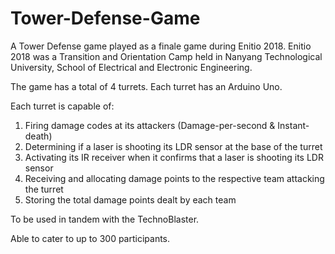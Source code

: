 # Tower-Defense-Game
A Tower Defense game played as a finale game during Enitio 2018.
Enitio 2018 was a Transition and Orientation Camp held in Nanyang Technological University, School of Electrical and Electronic Engineering. 

The game has a total of 4 turrets. Each turret has an Arduino Uno.

Each turret is capable of:
  1. Firing damage codes at its attackers (Damage-per-second & Instant-death) 
  2. Determining if a laser is shooting its LDR sensor at the base of the turret
  3. Activating its IR receiver when it confirms that a laser is shooting its LDR sensor
  4. Receiving and allocating damage points to the respective team attacking the turret
  5. Storing the total damage points dealt by each team
  
To be used in tandem with the TechnoBlaster.

Able to cater to up to 300 participants.
